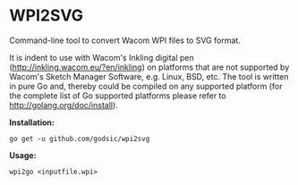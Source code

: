 WPI2SVG 
=====
Command-line tool to convert Wacom WPI files to SVG format.

It is indent to use with Wacom's Inkling digital pen (http://inkling.wacom.eu/?en/inkling) on platforms that are not supported by Wacom's Sketch Manager Software, e.g. Linux, BSD, etc. The tool is written in pure Go and, thereby could be compiled on any supported platform (for the complete list of Go supported platforms  please refer to http://golang.org/doc/install). 

<b>Installation:</b>
	
	go get -u github.com/godsic/wpi2svg

<b>Usage:</b>

	wpi2go <inputfile.wpi>

